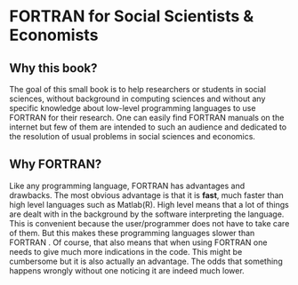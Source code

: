 # FORTRAN for Social Scientists & Economists

## Why this book?

The goal  of this small book is to help researchers or students in social sciences, without background in computing sciences and without any specific knowledge about low-level programming languages to use FORTRAN for their research. One can easily find FORTRAN manuals on the internet but few of them are intended to such an audience and dedicated to the resolution of usual problems in social sciences and economics.

## Why FORTRAN?

Like any programming language, FORTRAN has advantages and drawbacks. The most obvious advantage is that it is **fast**, much faster than high level languages such as Matlab\(R\). High level means that a lot of things are dealt with in the background by the software interpreting the language. This is convenient because the user/programmer does not have to take care of them. But this makes these programming languages slower than FORTRAN . Of course, that also means that when using FORTRAN one needs to give much more indications in the code. This might be cumbersome but it is also actually an advantage. The odds that something happens wrongly without one noticing it are indeed much lower.

